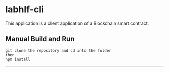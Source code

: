 # labhlf-cli

This application is a client application of a Blockchain smart contract.


## Manual Build and Run

```
git clone the repository and cd into the folder
then
npm install
```
-----

